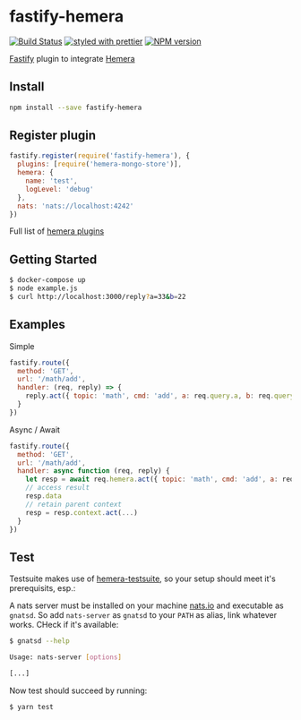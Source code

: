 # fastify-hemera

[![Build Status](https://travis-ci.org/hemerajs/fastify-hemera.svg?branch=master)](https://travis-ci.org/hemerajs/fastify-hemera)
[![styled with prettier](https://img.shields.io/badge/styled_with-prettier-ff69b4.svg)](#badge)
[![NPM version](https://img.shields.io/npm/v/fastify-hemera.svg?style=flat)](https://www.npmjs.com/package/fastify-hemera)

[Fastify](https://github.com/fastify/fastify) plugin to integrate [Hemera](https://github.com/hemerajs/hemera)

## Install

```bash
npm install --save fastify-hemera
```

## Register plugin

```js
fastify.register(require('fastify-hemera'), {
  plugins: [require('hemera-mongo-store')],
  hemera: {
    name: 'test',
    logLevel: 'debug'
  },
  nats: 'nats://localhost:4242'
})
```

Full list of [hemera plugins](https://github.com/hemerajs/hemera#packages)

## Getting Started

```bash
$ docker-compose up
$ node example.js
$ curl http://localhost:3000/reply?a=33&b=22
```

## Examples

Simple

```js
fastify.route({
  method: 'GET',
  url: '/math/add',
  handler: (req, reply) => {
    reply.act({ topic: 'math', cmd: 'add', a: req.query.a, b: req.query.b })
  }
})
```

Async / Await

```js
fastify.route({
  method: 'GET',
  url: '/math/add',
  handler: async function (req, reply) {
    let resp = await req.hemera.act({ topic: 'math', cmd: 'add', a: req.query.a, b: req.query.b })
    // access result
    resp.data
    // retain parent context
    resp = resp.context.act(...)
  }
})
```

## Test

Testsuite makes use of [hemera-testsuite](https://github.com/hemerajs/hemera-testsuite), so your setup should meet it's prerequisits, esp.:

A nats server must be installed on your machine [nats.io](https://nats.io/download/nats-io/nats-server/) and executable as `gnatsd`. So add `nats-server` as `gnatsd` to your `PATH` as alias, link whatever works. CHeck if it's available:

```sh
$ gnatsd --help

Usage: nats-server [options]

[...]
```

Now test should succeed by running:

```sh
$ yarn test
```
